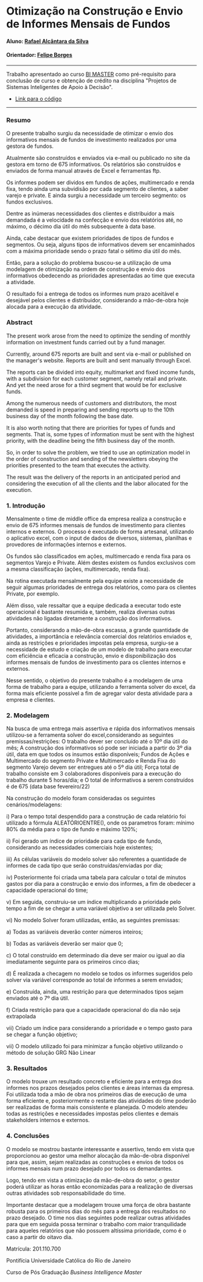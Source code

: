 # Otimização na Construção e Envio de Informes Mensais de Fundos

#### Aluno: [Rafael Alcântara da Silva](https://github.com/alcraf)
#### Orientador: [Felipe Borges](https://github.com/FelipeBorgesC)

---

Trabalho apresentado ao curso [BI MASTER](https://ica.puc-rio.ai/bi-master) como pré-requisito para conclusão de curso e obtenção de crédito na disciplina "Projetos de Sistemas Inteligentes de Apoio à Decisão".

- [Link para o código](https://github.com/alcraf/projpucbi/blob/main/Projeto_Rafael_Alc%C3%A2ntara_da_Silva.xlsx)

---

 ### Resumo

O presente trabalho surgiu da necessidade de otimizar o envio dos informativos mensais de fundos de investimento realizados por uma gestora de fundos. 

Atualmente são construídos e enviados via e-mail ou publicado no site da gestora em torno de 675 informativos. Os relatórios são construídos e enviados de forma manual através de Excel e ferramentas ftp.

Os informes podem ser dividos em fundos de ações, multimercado e renda fixa, tendo ainda uma subvidisão por cada segmento de clientes, a saber varejo e private. E ainda surgiu a necessidade um terceiro segmento: os fundos exclusivos.

Dentre as inúmeras necessidades dos clientes e distribuidor a mais demandada é a velocidade na confecção e envio dos relatórios até, no máximo, o décimo dia útil do mês subsequente à data base.

Ainda, cabe destacar que existem prioridades de tipos de fundos e segmentos. Ou seja, alguns tipos de informativos devem ser encaminhados com a máxima prioridade sendo o prazo fatal o sétimo dia útil do mês.

Então, para a solução do problema buscou-se a utilização de uma modelagem de otimização na ordem de construção e envio dos informativos obedecendo as prioridades apresentadas ao time que executa a atividade.

O resultado foi a entrega de todos os informes num prazo aceitável e desejável pelos clientes e distribuidor, considerando a mão-de-obra hoje alocada para a execução da atividade.

### Abstract 

The present work arose from the need to optimize the sending of monthly information on investment funds carried out by a fund manager.

Currently, around 675 reports are built and sent via e-mail or published on the manager's website. Reports are built and sent manually through Excel.

The reports can be divided into equity, multimarket and fixed income funds, with a subdivision for each customer segment, namely retail and private. And yet the need arose for a third segment that would be for exclusive funds.

Among the numerous needs of customers and distributors, the most demanded is speed in preparing and sending reports up to the 10th business day of the month following the base date.

It is also worth noting that there are priorities for types of funds and segments. That is, some types of information must be sent with the highest priority, with the deadline being the fifth business day of the month.

So, in order to solve the problem, we tried to use an optimization model in the order of construction and sending of the newsletters obeying the priorities presented to the team that executes the activity.

The result was the delivery of the reports in an anticipated period and considering the execution of all the clients and the labor allocated for the execution.

### 1. Introdução

Mensalmente o time de middle office da empresa realiza a construção e envio de 675 informes mensais de fundos de investimento para clientes internos e externos. O processo é executado de forma artesanal, utilizando o aplicativo excel, com o input de dados de diversos, sistemas, planilhas e provedores de informações internos e externos.

Os fundos são classificados em ações, multimercado e renda fixa para os segmentos Varejo e Private. Além destes existem os fundos exclusivos com a mesma classificação (ações, multimercado, renda fixa).

Na rotina executada mensalmente pela equipe existe a necessidade de seguir algumas prioridades de entrega dos relatórios, como para os clientes Private, por exemplo.

Além disso, vale ressaltar que a equipe dedicada a executar todo este operacional é bastante resumida e, também, realiza diversas outras atividades não ligadas diretamente a construção dos informativos.

Portanto, considerando a mão-de-obra escassa, a grande quantidade de atividades, a importância e relevância comercial dos relatórios enviados e, ainda as restrições e prioridades impostas pela empresa, surgiu-se a necessidade de estudo e criação de um modelo de trabalho para executar com eficiência e eficacia a construção, envio e disponibilização dos informes mensais de fundos de investimento para os clientes internos e externos.

Nesse sentido, o objetivo do presente trabalho é a modelagem de uma forma de trabalho para a equipe, utilizando a ferramenta solver do excel, da forma mais eficiente possível a fim de agregar valor desta atividade para a empresa e clientes.


### 2. Modelagem

Na busca de uma entrega mais assertiva e rápida dos informativos mensais utilizou-se a ferramenta solver do excel,considerando as seguintes premissas/restrições:
 O trabalho dever ser concluído até o 10º dia útil do mês;
A construção dos informativos só pode ser iniciada a partir do 3º dia útil, data em que todos os insumos estão disponíveis;
Fundos de Ações e Multimercado do segmento Private e Multimercado e Renda Fixa do segmento Varejo devem ser entregues até o 5º dia útil;
Força total de trabalho consiste em 3 colaboradores disponíveis para a execução do trabalho durante 5 horas/dia; e
O total de informativos a serem construídos é de 675 (data base fevereiro/22)

Na construção do modelo foram consideradas os seguintes cenários/modelagens:

   i)   Para o tempo total despendido para a construção de cada relatório foi utilizado a fórmula ALEATÓRIOENTRE(), onde os parametros foram: mínimo 80% da média para o tipo de fundo e máximo 120%;
   
   ii)  Foi gerado um índice de prioridade para cada tipo de fundo, considerando as necessidades comerciais hoje existentes;
   
   iii) As células variáveis do modelo solver são referentes a quantidade de informes de cada tipo que serão construídas/enviadas por dia;
   
   iv)  Posteriormente foi criada uma tabela para calcular o total de minutos gastos por dia para a construção e envio dos informes, a fim de obedecer a capacidade operacional do time;
   
   v)   Em seguida, construiu-se um índice multiplicando a prioridade pelo tempo a fim de se chegar a uma variável objetivo a ser utilizada pelo Solver.
   
   vi)  No modelo Solver foram utilizadas, então, as seguintes premissas:
   
   a) Todas as variáveis deverão conter números inteiros;
        
   b) Todas as variáveis deverão ser maior que 0;
        
   c) O total construído em determinado dia deve ser maior ou igual ao dia imediatamente seguinte para os primeiros cinco dias;
        
   d) É realizada a checagem no modelo se todos os informes sugeridos pelo solver via variável corresponde ao total de informes a serem enviados;
        
   e) Construída, ainda, uma restrição para que determinados tipos sejam enviados até o 7º dia útil.
        
   f) Criada restrição para que a capacidade operacional do dia não seja extrapolada
        
   vii)  Criado um índice para considerando a prioridade e o tempo gasto para se chegar a função objetivo;
   
   vii)  O modelo utilizado foi para minimizar a função objetivo utilizando o método de solução GRG Não Linear
        
### 3. Resultados

O modelo trouxe um resultado concreto e eficiente para a entrega dos informes nos prazos desejados pelos clientes e áreas internas da empresa. Foi utilizada toda a mão de obra nos primeiros dias de execução de uma forma eficiente e, posteriormente o restante das atividades do time poderão ser realizadas de forma mais consistente e planejada. O modelo atendeu todas as restrições e necessidades impostas pelos clientes e demais stakeholders internos e externos.

### 4. Conclusões

O modelo se mostrou bastante interessante e assertivo, tendo em vista que proporcionou ao gestor uma melhor alocação da mão-de-obra disponível para que, assim, sejam realizadas as construções e envios de todos os informes mensais num prazo desejado por todos os demandantes.

Logo, tendo em vista a otimização da mão-de-obra do setor, o gestor poderá utilizar as horas então economizadas para a realização de diversas outras atividades sob responsabilidade do time.

Importante destacar que a modelagem trouxe uma força de obra bastante robusta para os primeiros dias do mês para a entrega dos resultados no prazo desejado. O time nos dias seguintes pode realizar outras atividades para que em seguida possa terminar o trabalho com maior tranquilidade para aqueles relatórios que não possuem altíssima prioridade, como é o caso a partir do oitavo dia.

Matrícula: 201.110.700

Pontifícia Universidade Católica do Rio de Janeiro

Curso de Pós Graduação *Business Intelligence Master*
